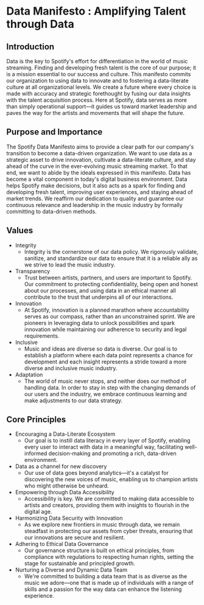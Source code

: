 # Data Manifesto : Amplifying Talent through Data
## Introduction
Data is the key to Spotify's effort for differentiation in the world of music streaming. Finding and developing fresh talent is the core of our purpose; it is a mission essential to our success and culture. This manifesto commits our organization to using data to innovate and to fostering a data-literate culture at all organizational levels. We create a future where every choice is made with accuracy and strategic forethought by fusing our data insights with the talent acquisition process. Here at Spotify, data serves as more than simply operational support—it guides us toward market leadership and paves the way for the artists and movements that will shape the future.

## Purpose and Importance
The Spotify Data Manifesto aims to provide a clear path for our company's transition to become a data-driven organization. We want to use data as a strategic asset to drive innovation, cultivate a data-literate culture, and stay ahead of the curve in the ever-evolving music streaming market. To that end, we want to abide by the ideals expressed in this manifesto. Data has become a vital component in today's digital business environment. Data helps Spotify make decisions, but it also acts as a spark for finding and developing fresh talent, improving user experiences, and staying ahead of market trends. We reaffirm our dedication to quality and guarantee our continuous relevance and leadership in the music industry by formally committing to data-driven methods.

## Values
* Integrity
  * Integrity is the cornerstone of our data policy. We rigorously validate, sanitize, and standardize our data to ensure that it is a reliable ally as we strive to lead the music industry.
* Transparency
  * Trust between artists, partners, and users are important to Spotify. Our commitment to protecting confidentiality, being open and honest about our processes, and using data in an ethical manner all contribute to the trust that underpins all of our interactions.
* Innovation
  * At Spotify, innovation is a planned marathon where accountability serves as our compass, rather than an unconstrained sprint. We are pioneers in leveraging data to unlock possibilities and spark innovation while maintaining our adherence to security and legal requirements.
* Inclusive
  * Music and ideas are diverse so data is diverse. Our goal is to establish a platform where each data point represents a chance for development and each insight represents a stride toward a more diverse and inclusive music industry.
* Adaptation
  * The world of music never stops, and neither does our method of handling data. In order to stay in step with the changing demands of our users and the industry, we embrace continuous learning and make adjustments to our data strategy.

## Core Principles
* Encouraging a Data-Literate Ecosystem
  * Our goal is to instill data literacy in every layer of Spotify, enabling every user to interact with data in a meaningful way, facilitating well-informed decision-making and promoting a rich, data-driven environment.
* Data as a channel for new discovery
  * Our use of data goes beyond analytics—it's a catalyst for discovering the new voices of music, enabling us to champion artists who might otherwise be unheard.
* Empowering through Data Accessibility
  * Accessibility is key. We are committed to making data accessible to artists and creators, providing them with insights to flourish in the digital age.
* Harmonizing Data Security with Innovation
  * As we explore new frontiers in music through data, we remain steadfast in protecting our assets from cyber threats, ensuring that our innovations are secure and resilient.
* Adhering to Ethical Data Governance
  * Our governance structure is built on ethical principles, from compliance with regulations to respecting human rights, setting the stage for sustainable and principled growth.
* Nurturing a Diverse and Dynamic Data Team
  * We're committed to building a data team that is as diverse as the music we adore—one that is made up of individuals with a range of skills and a passion for the way data can enhance the listening experience.


